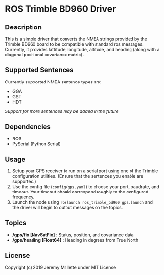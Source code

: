 # ROS Trimble BD960 Driver

## Description
This is a simple driver that converts the NMEA strings provided by the Trimble
BD960 board to be compatible with standard ros messages. Currently, it provides
lattitude, longitude, altitude, and heading (along with a diagonal positional
covariance matrix).

## Supported Sentences
Currently supported NMEA sentence types are:
* GGA
* GST
* HDT

_Support for more sentences may be added in the future_

## Dependencies
* ROS
* PySerial (Python Serial)

## Usage
1. Setup your GPS receiver to run on a serial port using one of the Trimble
configuration utilities. (Ensure that the sentences you enable are supported.)
2. Use the config file (`config/gps.yaml`) to choose your port, baudrate, and
timeout. Your timeout should correspond roughly to the configured frequency.
3. Launch the node using `roslaunch ros_trimble_bd960 gps.launch` and the
driver will begin to output messages on the topics.

## Topics
* **/gps/fix [NavSatFix]** : Status, position, and covariance data
* **/gps/heading [Float64]** : Heading in degrees from True North

## License
Copyright (c) 2019 Jeremy Mallette under MIT License
